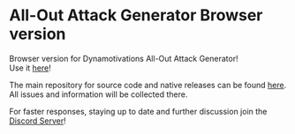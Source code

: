 # All-Out Attack Generator Browser version
Browser version for Dynamotivations All-Out Attack Generator!\
Use it [here](https://dynamotivation.github.io/All-Out-Attack-Generator-Web/)!

The main repository for source code and native releases can be found [here](https://github.com/Dynamotivation/All-Out-Attack-Generator).\
All issues and information will be collected there.

For faster responses, staying up to date and further discussion join the [Discord Server](https://discord.gg/bk8XdVMJUs)!
